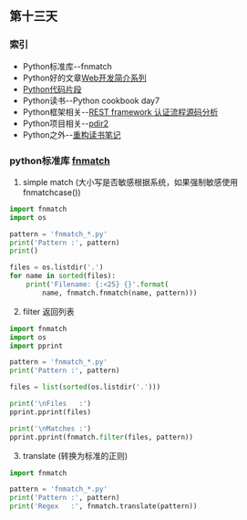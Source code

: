 ## 第十三天
### 索引
- Python标准库--fnmatch
- Python好的文章[Web开发简介系列](https://jiajunhuang.com/articles/2017_10_19-web_dev_series.md.html)
- [Python代码片段](day13.py)
- Python读书--Python cookbook day7
- Python框架相关--[REST framework 认证流程源码分析](http://www.ziawang.com/article/303/)
- Python项目相关--[pdir2](https://github.com/laike9m/pdir2)
- Python之外--[重构读书笔记](http://www.wklken.me/posts/2017/06/17/refactoring-07.html)
### python标准库 [fnmatch](https://pymotw.com/3/fnmatch/index.html)
1. simple match (大小写是否敏感根据系统，如果强制敏感使用 fnmatchcase())
```python
import fnmatch
import os

pattern = 'fnmatch_*.py'
print('Pattern :', pattern)
print()

files = os.listdir('.')
for name in sorted(files):
    print('Filename: {:<25} {}'.format(
        name, fnmatch.fnmatch(name, pattern)))
```
2. filter 返回列表
```python
import fnmatch
import os
import pprint

pattern = 'fnmatch_*.py'
print('Pattern :', pattern)

files = list(sorted(os.listdir('.')))

print('\nFiles   :')
pprint.pprint(files)

print('\nMatches :')
pprint.pprint(fnmatch.filter(files, pattern))
```
3. translate (转换为标准的正则)
```python
import fnmatch

pattern = 'fnmatch_*.py'
print('Pattern :', pattern)
print('Regex   :', fnmatch.translate(pattern))
```
